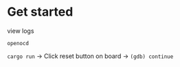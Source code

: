 # Get started 

view logs
```
openocd
```

`cargo run` ->  Click reset button on board -> `(gdb) continue`

